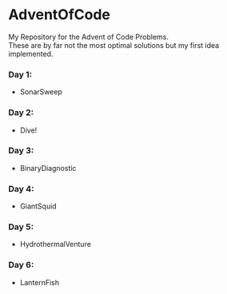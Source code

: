 # AdventOfCode
My Repository for the Advent of Code Problems. <br>
These are by far not the most optimal solutions but my first idea implemented.

### Day 1:
- SonarSweep
### Day 2:
- Dive!
### Day 3:
- BinaryDiagnostic
### Day 4:
- GiantSquid
### Day 5:
- HydrothermalVenture
### Day 6:
- LanternFish